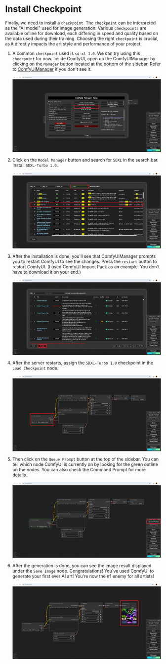 # Install Checkpoint
Finally, we need to install a `checkpoint`. The `checkpoint` can be interpreted as the "AI model" used for image generation. Various `checkpoints` are available online for download, each differing in speed and quality based on the data used during their training. Choosing the right `checkpoint` is crucial, as it directly impacts the art style and performance of your project.

1. A common `checkpoint` used is `sd-xl 1.0`. We can try using this `checkpoint` for now. Inside ComfyUI, open up the ComfyUIManager by clicking on the `Manager` button located at the bottom of the sidebar. Refer to [ComfyUIManager](install-comfy-ui-manager.md) if you don't see it.

    ![ ](../images/comfyui_model_manager.png)

1. Click on the `Model Manager` button and search for `SDXL` in the search bar. Install `SDXL-Turbo 1.0`.

    ![ ](../images/install_sdxl.png)

1. After the installation is done, you'll see that ComfyUIManager prompts you to restart ComfyUI to see the changes. Press the `restart` button to restart ComfyUI. (I used ComfyUI Impact Pack as an example. You don't have to download it on your end.)

    ![ ](../images/restart_comfy.png)

1. After the server restarts, assign the `SDXL-Turbo 1.0` checkpoint in the `Load Checkpoint` node.

    ![ ](../images/assign_checkpoint.png)

1. Then click on the `Queue Prompt` button at the top of the sidebar. You can tell which node ComfyUI is currently on by looking for the green outline on the nodes. You can also check the Command Prompt for more details.

    ![ ](../images/queue_prompt.png)

1. After the generation is done, you can see the image result displayed under the `Save Image` node. Congratulations! You've used ComfyUI to generate your first ever AI art! You're now the #1 enemy for all artists!

    ![ ](../images/image_result.png)